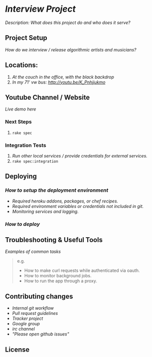 # _Interview Project_

_Description: What does this project do and who does it serve?_

## Project Setup

_How do we interview / release algorithmic artists and musicians?_ 


## Locations:

1. _At the couch in the office, with the black backdrop_
2. _In my 71' vw bus: http://youtu.be/K_Pnhjjukmo_

## Youtube Channel / Website

_Live demo here_

### Next Steps

1. `rake spec`

### Integration Tests

1. _Run other local services / provide credentials for external services._
2. `rake spec:integration`

## Deploying

### _How to setup the deployment environment_

- _Required heroku addons, packages, or chef recipes._
- _Required environment variables or credentials not included in git._
- _Monitoring services and logging._

### _How to deploy_

## Troubleshooting & Useful Tools

_Examples of common tasks_

> e.g.
> 
> - How to make curl requests while authenticated via oauth.
> - How to monitor background jobs.
> - How to run the app through a proxy.

## Contributing changes

- _Internal git workflow_
- _Pull request guidelines_
- _Tracker project_
- _Google group_
- _irc channel_
- _"Please open github issues"_

## License
